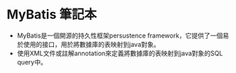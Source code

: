 # MyBatis 筆記本

- MyBatis是一個開源的持久性框架persustence framework，它提供了一個易於使用的接口，用於將數據庫的表映射到java對象。
- 使用XML文件或註解annotation來定義將數據庫的表映射到java對象的SQL query中。
